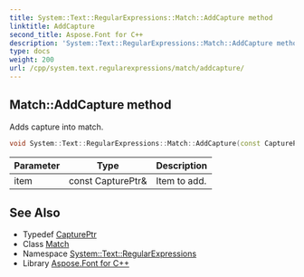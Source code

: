 ```yaml
---
title: System::Text::RegularExpressions::Match::AddCapture method
linktitle: AddCapture
second_title: Aspose.Font for C++
description: 'System::Text::RegularExpressions::Match::AddCapture method. Adds capture into match in C++.'
type: docs
weight: 200
url: /cpp/system.text.regularexpressions/match/addcapture/
---
```

## Match::AddCapture method


Adds capture into match.

```cpp
void System::Text::RegularExpressions::Match::AddCapture(const CapturePtr &item)
```


| Parameter | Type | Description |
| --- | --- | --- |
| item | const CapturePtr\& | Item to add. |

## See Also

* Typedef [CapturePtr](../../captureptr/)
* Class [Match](../)
* Namespace [System::Text::RegularExpressions](../../)
* Library [Aspose.Font for C++](../../../)
